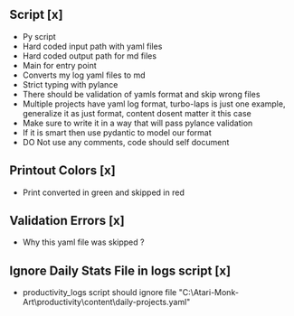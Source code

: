 ## Script [x]

- Py script
- Hard coded input path with yaml files
- Hard coded output path for md files
- Main for entry point
- Converts my log yaml files to md
- Strict typing with pylance
- There should be validation of yamls format and skip wrong files
- Multiple projects have yaml log format, turbo-laps is just one example, generalize it as just format, content dosent matter it this case
- Make sure to write it in a way that will pass pylance validation
- If it is smart then use pydantic to model our format
- DO Not use any comments, code should self document

## Printout Colors [x]

- Print converted in green and skipped in red

## Validation Errors [x]

- Why this yaml file was skipped ?

## Ignore Daily Stats File in logs script [x]

- productivity_logs script should ignore file "C:\Atari-Monk-Art\productivity\content\daily-projects.yaml"